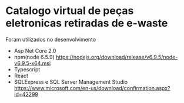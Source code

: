 # Catalogo virtual de peças eletronicas retiradas de e-waste

Foram utilizados no desenvolvimento
- Asp Net Core 2.0
- npm(node 6.5.9) https://nodejs.org/download/release/v6.9.5/node-v6.9.5-x64.msi
- Typescript
- React
- SQLExpress e SQL Server Management Studio https://www.microsoft.com/en-us/download/confirmation.aspx?id=42299
